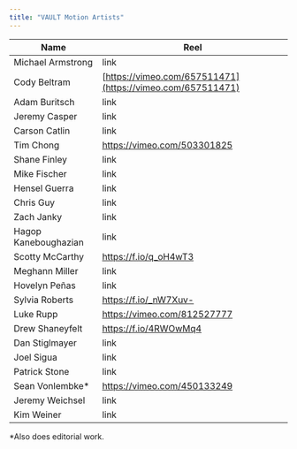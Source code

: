 ```yaml
---
title: "VAULT Motion Artists"
---
```

Name | Reel
--|--
Michael Armstrong | link
Cody Beltram | [https://vimeo.com/657511471](https://vimeo.com/657511471)
Adam Buritsch | link
Jeremy Casper | link
Carson Catlin | link
Tim Chong | https://vimeo.com/503301825
Shane Finley | link
Mike Fischer | link
Hensel Guerra | link
Chris Guy | link
Zach Janky | link
Hagop Kaneboughazian | link
Scotty McCarthy | https://f.io/q_oH4wT3
Meghann Miller | link
Hovelyn Peñas | link
Sylvia Roberts | https://f.io/_nW7Xuv-
Luke Rupp | https://vimeo.com/812527777
Drew Shaneyfelt | https://f.io/4RWOwMq4
Dan Stiglmayer | link
Joel Sigua | link
Patrick Stone | link
Sean Vonlembke* | https://vimeo.com/450133249
Jeremy Weichsel | link
Kim Weiner | link

*Also does editorial work.
